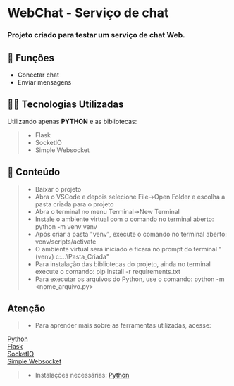 <h1>WebChat - Serviço de chat</h1>

<h3>Projeto criado para testar um serviço de chat Web.</h3>

## 🔧 Funções

- Conectar chat
- Enviar mensagens

## 👨‍💻 Tecnologias Utilizadas

Utilizando apenas **PYTHON** e as bibliotecas:
> - Flask
> - SocketIO
> - Simple Websocket

## 📜 Conteúdo

> - Baixar o projeto
> - Abra o VSCode e depois selecione File->Open Folder e escolha a pasta criada para o projeto
> - Abra o terminal no menu Terminal->New Terminal
> - Instale o ambiente virtual com o comando no terminal aberto: python -m venv venv
> - Após criar a pasta "venv", execute o comando no terminal aberto: venv/scripts/activate
> - O ambiente virtual será iniciado e ficará no prompt do terminal "(venv) c:\...\Pasta_Criada"
> - Para instalação das bibliotecas do projeto, ainda no terminal execute o comando: pip install -r requirements.txt
> - Para executar os arquivos do Python, use o comando: python -m <nome_arquivo.py>

## Atenção ##

> - Para aprender mais sobre as ferramentas utilizadas, acesse:

<a href = "https://docs.python.org/3/">Python</a></br>
<a href = "https://flask-ptbr.readthedocs.io/en/latest/">Flask</a></br>
<a href = "https://python-socketio.readthedocs.io/">SocketIO</a></br>
<a href = "https://simple-websocket.readthedocs.io/">Simple Websocket</a></br>

> - Instalações necessárias:
<a href = "https://www.python.org/downloads/">Python</a>